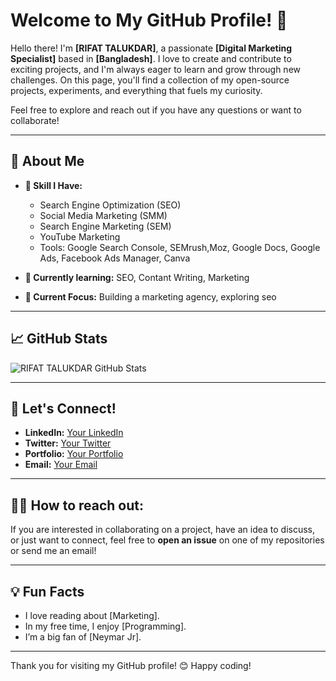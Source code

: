 # Welcome to My GitHub Profile! 👋

Hello there! I'm **[RIFAT TALUKDAR]**, a passionate **[Digital Marketing Specialist]** based in **[Bangladesh]**. I love to create and contribute to exciting projects, and I'm always eager to learn and grow through new challenges. On this page, you'll find a collection of my open-source projects, experiments, and everything that fuels my curiosity.

Feel free to explore and reach out if you have any questions or want to collaborate!

---

## 🚀 About Me

- **🔧 Skill I Have:**
  - Search Engine Optimization (SEO)
  - Social Media Marketing (SMM)
  - Search Engine Marketing (SEM)
  - YouTube Marketing
  - Tools: Google Search Console, SEMrush,Moz, Google Docs, Google Ads,
    Facebook Ads Manager, Canva
  

- **🌱 Currently learning:** SEO, Contant Writing, Marketing
- **🎯 Current Focus:** Building a marketing agency, exploring seo

---

## 📈 GitHub Stats

![RIFAT TALUKDAR GitHub Stats](https://github-readme-stats.vercel.app/api?username=itzrifatseo&show_icons=true&theme=dark)

---

## 🤝 Let's Connect!

- **LinkedIn:** [Your LinkedIn](https://www.linkedin.com/in/itzrifatseo)
- **Twitter:** [Your Twitter](https://twitter.com/your-twitter)
- **Portfolio:** [Your Portfolio](https://itzrifatseo.pages.dev)
- **Email:** [Your Email](mailto:info.merifat@gmail.com)

---

## 🧑‍💻 How to reach out:

If you are interested in collaborating on a project, have an idea to discuss, or just want to connect, feel free to **open an issue** on one of my repositories or send me an email!

---

## 💡 Fun Facts

- I love reading about [Marketing].
- In my free time, I enjoy [Programming].
- I’m a big fan of [Neymar Jr].

---

Thank you for visiting my GitHub profile! 😊 Happy coding!
